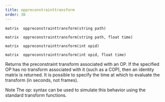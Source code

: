 ```yaml
---
title: oppreconstrainttransform
order: 30
---
```

`matrix  oppreconstrainttransform(string path)`

`matrix  oppreconstrainttransform(string path, float time)`

`matrix  oppreconstrainttransform(int opid)`

`matrix  oppreconstrainttransform(int opid, float time)`

Returns the preconstraint transform associated with an OP. If the specified OP has no
transform associated with it (such as a COP), then an identity matrix is returned. It is possible to specify the time at which to evaluate the transform (in seconds, not frames).

Note
The op: syntax can be used to simulate this behavior using the standard transform functions.
